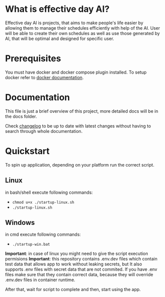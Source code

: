 # What is effective day AI?

Effective day AI is projects, that aims to make people's life easier by allowing them to manage their schedules efficiently with help of the AI. User will be able to create their own schedules as well as use those generated by AI, that will be optimal and designed for specific user.

# Prerequisites

You must have docker and docker compose plugin installed. To setup docker refer to [docker documentation](https://docs.docker.com/).

# Documentation

This file is just a brief overview of this project, more detailed docs will be in the docs folder.

Check [changelog](./docs/changelog.md) to be up to date with latest changes without having to search through whole documentation.

# Quickstart

To spin up application, depending on your platform run the correct script.

## Linux

in bash/shell execute following commands:

- `chmod u+x ./startup-linux.sh`
- `./startup-linux.sh`

## Windows

in cmd execute following commands:

- `./startup-win.bat`

**Important**: in case of linux you might need to give the script execution permisions
**Important**: this repository contains .env.dev files which contain test data that allows app to work without leaking secrets, but It also supports .env files with secret data that are not commited. If you have .env files make sure that they contain correct data, because they will override .env.dev files in container runtime.

After that, wait for script to complete and then, start using the app.
